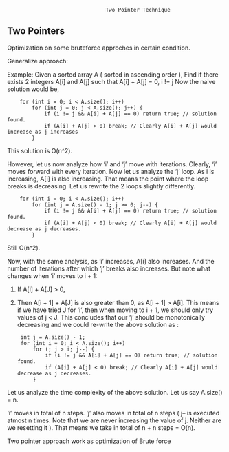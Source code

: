                                     Two Pointer Technique
## Two Pointers 

Optimization on some bruteforce approches in certain condition.

Generalize approach:

Example:
Given a sorted array A ( sorted in ascending order ),
Find if there exists 2 integers A[i] and A[j] such that A[i] + A[j] = 0, i != j 
Now the naive solution would be,

        for (int i = 0; i < A.size(); i++) 
            for (int j = 0; j < A.size(); j++) {
                if (i != j && A[i] + A[j] == 0) return true; // solution found. 
                if (A[i] + A[j] > 0) break; // Clearly A[i] + A[j] would increase as j increases
            }
This solution is O(n^2).

However, let us now analyze how ‘i’ and ‘j’ move with iterations.
Clearly, ‘i’ moves forward with every iteration.
Now let us analyze the ‘j’ loop.
As i is increasing, A[i] is also increasing.
That means the point where the loop breaks is decreasing.
Let us rewrite the 2 loops slightly differently.

        for (int i = 0; i < A.size(); i++) 
            for (int j = A.size() - 1; j >= 0; j--) {
                if (i != j && A[i] + A[j] == 0) return true; // solution found. 
                if (A[i] + A[j] < 0) break; // Clearly A[i] + A[j] would decrease as j decreases.
            }
Still O(n^2).

Now, with the same analysis, as ‘i’ increases, A[i] also increases.
And the number of iterations after which ‘j’ breaks also increases.
But note what changes when ‘i’ moves to i + 1:

1. If A[i] + A[J] > 0,
2. Then A[i + 1] + A[J] is also greater than 0, as A[i + 1] > A[i].
This means if we have tried J for ‘i’, then when moving to i + 1, we should only try values of j < J.
This concludes that our ‘j’ should be monotonically decreasing and we could re-write the above solution as :

        int j = A.size() - 1;    
        for (int i = 0; i < A.size(); i++) 
            for (; j > i; j--) {
                if (i != j && A[i] + A[j] == 0) return true; // solution found. 
                if (A[i] + A[j] < 0) break; // Clearly A[i] + A[j] would decrease as j decreases.
            }

Let us analyze the time complexity of the above solution.
Let us say A.size() = n.

‘i’ moves in total of n steps.
‘j’ also moves in total of n steps
( j– is executed atmost n times. Note that we are never increasing the value of j. Neither are we resetting it ).
That means we take in total of n + n steps = O(n).

Two pointer approach work as optimization of Brute force 
